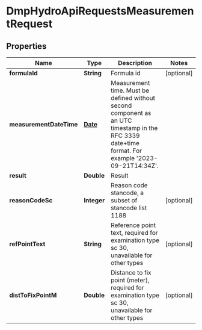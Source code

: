 # DmpHydroApiRequestsMeasurementRequest

## Properties
Name | Type | Description | Notes
------------ | ------------- | ------------- | -------------
**formulaId** | **String** | Formula id |  [optional]
**measurementDateTime** | [**Date**](Date.md) | Measurement time. Must be defined without second component as an UTC timestamp in the RFC 3339 date+time format. For example &#x27;2023-09-21T14:34Z&#x27;. | 
**result** | **Double** | Result | 
**reasonCodeSc** | **Integer** | Reason code stancode, a subset of stancode list 1188 |  [optional]
**refPointText** | **String** | Reference point text, required for examination type sc 30, unavailable for other types |  [optional]
**distToFixPointM** | **Double** | Distance to fix point (meter), required for examination type sc 30, unavailable for other types |  [optional]
